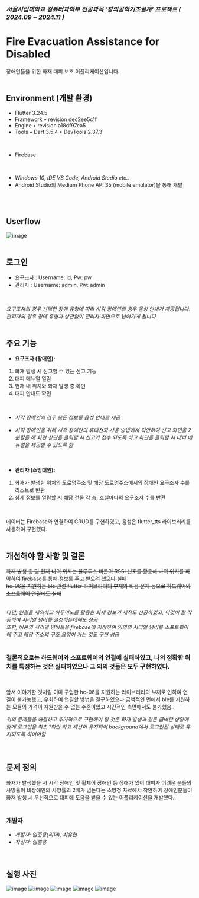 ### *서울시립대학교 컴퓨터과학부 전공과목 '창의공학기초설계' 프로젝트 ( 2024.09 ~ 2024.11 )*

# Fire Evacuation Assistance for Disabled

 장애인들을 위한 화재 대피 보조 어플리케이션입니다.
<br/><br/>

## Environment (개발 환경)

- Flutter 3.24.5
- Framework • revision dec2ee5c1f
- Engine • revision a18df97ca5
- Tools • Dart 3.5.4 • DevTools 2.37.3
<br/>

- Firebase
<br/>

 - *Windows 10, IDE VS Code, Android Studio etc..*
 - Android Studio의 Medium Phone API 35 (mobile emulator)을 통해 개발
  
<br/><br/>

## Userflow
![image](https://github.com/user-attachments/assets/e35aabf5-768d-4644-b8ce-10d0c6dfbbbd)
<br/><br/>

## 로그인   

- 요구조자 : Username: id, Pw: pw
- 관리자 : Username: admin, Pw: admin
<br/>

   *요구조자의 경우 선택한 장애 유형에 따라 시각 장애인의 경우 음성 안내가 제공됩니다.*   
   *관리자의 경우 장애 유형과 상관없이 관리자 화면으로 넘어가게 됩니다.*
<br/><br/>

## 주요 기능   

- **요구조자 (장애인):**
1. 화재 발생 시 신고할 수 있는 신고 기능
2. 대피 메뉴얼 열람
3. 현재 내 위치와 화재 발생 층 확인
4. 대피 안내도 확인   
<br/>

- *시각 장애인의 경우 모든 정보를 음성 안내로 제공*   
- *시각 장애인을 위해 시각 장애인의 휴대전화 사용 방법에서 착안하여 신고 화면을 2분할을 해 화면 상단을 클릭할 시 신고가 접수 되도록 하고 하단을 클릭할 시 대피 메뉴얼을 제공할 수 있도록 함*   
<br/><br/>
   
- **관리자 (소방대원):**
1. 화재가 발생한 위치의 도로명주소 및 해당 도로명주소에서의 장애인 요구조자 수를 리스트로 반환
2. 상세 정보를 열람할 시 해당 건물 각 층, 호실마다의 요구조자 수를 반환
<br/>

데이터는 Firebase와 연결하여 CRUD를 구현하였고, 음성은 flutter_tts 라이브러리를 사용하여 구현했다.
<br/><br/>


## 개선해야 할 사항 및 결론

  ~~화재 발생 층 및 현재 나의 위치는 블루투스 비콘의 RSSI 신호를 활용해 나의 위치를 파악하여 firebase를 통해 정보를 주고 받으려 했으나 실패~~   
  ~~hc-06을 지원하는 ble 관련 flutter 라이브러리의 부재와 비용 문제 등으로 하드웨어와 소프트웨어 연결에도 실패~~   
<br/>

  *다만, 연결을 제외하고 아두이노를 활용한 화재 경보기 제작도 성공하였고, 이것이 잘 작동하며 시리얼 넘버를 설정하는데에도 성공*   
  *또한, 비콘의 시리얼 넘버들을 firebase에 저장하여 임의의 시리얼 넘버를 소프트웨어에 주고 해당 주소의 구조 요청이 가는 것도 구현 성공*         
<br/>

  ### 결론적으로는 하드웨어와 소프트웨어의 연결에 실패하였고, 나의 정확한 위치를 특정하는 것은 실패하였으나 그 외의 것들은 모두 구현하였다.      
  <br/>
  
  앞서 이야기한 것처럼 이미 구입한 hc-06을 지원하는 라이브러리의 부재로 인하여 연결이 불가능했고, 우회하여 연결할 방법을 갈구하였으나 금액적인 면에서 ble를 지원하는 모듈의 가격이 지원받을 수 없는 수준이었고 시간적인 측면에서도 불가했음..
<br/>

  *위의 문제들을 해결하고 추가적으로 구현해야 할 것은 화재 발생과 같은 급박한 상황에 맞게 로그인을 최초 1회만 하고 세션이 유지되어 background에서 로그인된 상태로 유지되도록 하여야함*      
<br/><br/>

## 문제 정의

  화재가 발생했을 시 시각 장애인 및 휠체어 장애인 등 장애가 있어 대피가 어려운 분들의 사망률이 비장애인의 사망률의 2배가 넘는다는 소방청 자료에서 착안하여 장애인분들이 화재 발생 시 우선적으로 대피에 도움을 받을 수 있는 어플리케이션을 개발했다..
<br/><br/>

### 개발자
- *개발자: 임준용(리더), 최유현*
- *작성자: 임준용*
<br/>

## 실행 사진
![image](https://github.com/user-attachments/assets/0445587b-302d-414a-878d-02763c930997)
![image](https://github.com/user-attachments/assets/dc8c0ea2-f174-4423-b4e4-f44d25b6e497)
![image](https://github.com/user-attachments/assets/26706110-4367-429a-ad39-2cb8dbefb426)
![image](https://github.com/user-attachments/assets/8e050685-d5ed-4988-8964-61af2249465b)
![image](https://github.com/user-attachments/assets/1075c3f9-1897-4189-b841-eb655f642d16)

